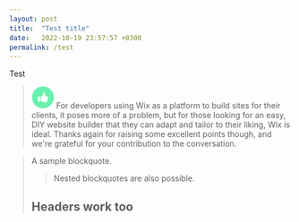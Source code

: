 ```yaml
---
layout: post
title:  "Test title"
date:   2022-10-19 23:57:57 +0300
permalink: /test
---
```


Test




>![thumb-up](/assets/thumb-up.png)
> For developers using Wix as a platform to build sites for their clients, it poses more of a problem, but for those looking for an easy, DIY website builder that they can adapt and tailor to their liking, Wix is ideal. Thanks again for raising some excellent points though, and we're grateful for your contribution to the conversation.




> A sample blockquote.
>
> >Nested blockquotes are
> >also possible.
>
> ## Headers work too



